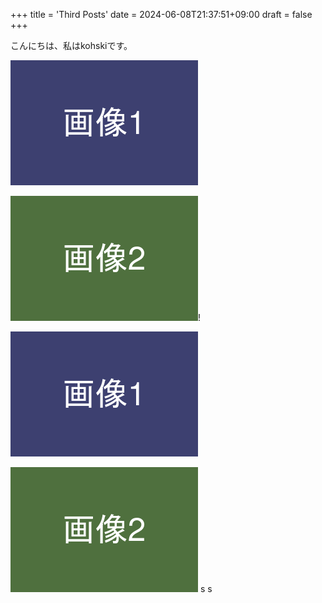+++
title = 'Third Posts'
date = 2024-06-08T21:37:51+09:00
draft = false
+++


こんにちは、私はkohskiです。

![画像1](./画像1.png "画像1タイトル")

![画像2](./画像2.png "画像2タイトル")!

![alt text](画像1.png)

![alt text](画像2.png)
s
s